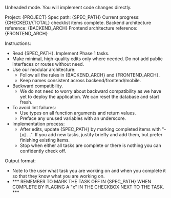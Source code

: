 Unheaded mode. You will implement code changes directly.

Project: {PROJECT}
Spec path: {SPEC_PATH}
Current progress: {CHECKED}/{TOTAL} checklist items complete.
Backend architecture reference: {BACKEND_ARCH}
Frontend architecture reference: {FRONTEND_ARCH}

Instructions:
- Read {SPEC_PATH}. Implement Phase 1 tasks.
- Make minimal, high-quality edits only where needed. Do not add public interfaces or routes without need.
- Use our modular architecture:
  - Follow all the rules in {BACKEND_ARCH} and {FRONTEND_ARCH}.
  - Keep names consistent across backend/frontend/mobile.
- Backward compatibility.
  - We do not need to worry about backward compatibility as we have yet to deploy the application. We can reset the database and start fresh.
- To avoid lint failures:
  - Use types on all function arguments and return values.
  - Preface any unused variables with an underscore.
- Implementation process:
  - After edits, update {SPEC_PATH} by marking completed items with "- [x] ...". If you add new tasks, justify briefly and add them, but prefer finishing existing items.
  - Stop when either all tasks are complete or there is nothing you can confidently check off.

Output format:
- Note to the user what task you are working on and when you complete it so that they know what you are working on.
- *** REMEMBER TO MARK THE TASK OFF IN {SPEC_PATH} WHEN COMPLETE BY PLACING A "x" IN THE CHECKBOX NEXT TO THE TASK. ***
